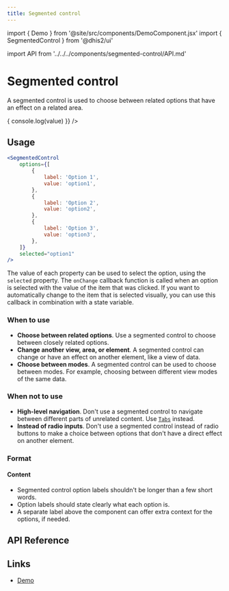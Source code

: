```yaml
---
title: Segmented control
---
```


import { Demo } from '@site/src/components/DemoComponent.jsx'
import { SegmentedControl } from '@dhis2/ui'

import API from '../../../components/segmented-control/API.md'

# Segmented control

A segmented control is used to choose between related options that have an effect on a related area.

<Demo>
    <SegmentedControl options={[
            {
                label: 'Option 1',
                value: 'option1'
            },
            {
                label: 'Option 2',
                value: 'option2'
            },
            {
                label: 'Option 3',
                value: 'option3'
            }
        ]}
        selected="option1"
        onChange= {({value}) => {
            console.log(value)
            }}
    />
</Demo>

## Usage

```jsx
<SegmentedControl
    options={[
        {
            label: 'Option 1',
            value: 'option1',
        },
        {
            label: 'Option 2',
            value: 'option2',
        },
        {
            label: 'Option 3',
            value: 'option3',
        },
    ]}
    selected="option1"
/>
```

The value of each property can be used to select the option, using the `selected` property. The `onChange` callback function is called when an option is selected with the value of the item that was clicked. If you want to automatically change to the item that is selected visually, you can use this callback in combination with a state variable.

### When to use

-   **Choose between related options**. Use a segmented control to choose between closely related options.
-   **Change another view, area, or element**. A segmented control can change or have an effect on another element, like a view of data.
-   **Choose between modes**. A segmented control can be used to choose between modes. For example, choosing between different view modes of the same data.

### When not to use

-   **High-level navigation**. Don't use a segmented control to navigate between different parts of unrelated content. Use [`Tabs`](tab.md) instead.
-   **Instead of radio inputs**. Don't use a segmented control instead of radio buttons to make a choice between options that don't have a direct effect on another element.

### Format

#### Content

-   Segmented control option labels shouldn't be longer than a few short words.
-   Option labels should state clearly what each option is.
-   A separate label above the component can offer extra context for the options, if needed.

## API Reference

<API />

## Links

-   [Demo](/demo/?path=/story/segmented-control--default)
